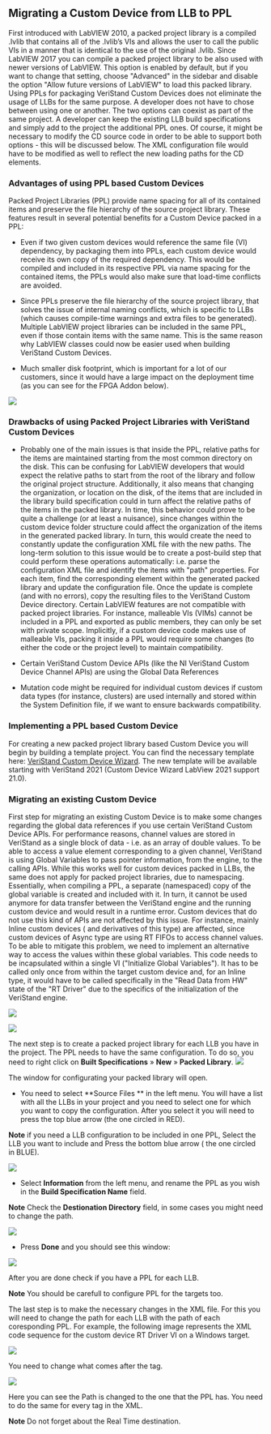 ## Migrating a Custom Device from LLB to PPL

First introduced with LabVIEW 2010, a packed project library is a compiled .lvlib that contains all of the .lvlib’s VIs and allows the user to call the public VIs in a manner that is identical to the use of the original .lvlib. Since 
LabVIEW 2017 you can compile a packed project library to be also used with newer versions of LabVIEW. This option is enabled by default, but if you want to change that setting, choose "Advanced" in the sidebar and disable the option "Allow future versions of LabVIEW" to load this packed library. 
Using PPLs for packaging VeriStand Custom Devices does not eliminate the usage of LLBs for the same purpose. A developer does not have to chose between using one or another. The two options can coexist as part of the same project. A developer can keep the existing LLB build specifications and simply add to the project the additional PPL ones. Of course, it might be necessary to modify the CD source code in order to be able to support both options - this will be discussed below. The XML configuration file would have to be modified as well to reflect the new loading paths for the CD elements. 

### Advantages of using PPL based Custom Devices

Packed Project Libraries (PPL) provide name spacing for all of its contained items and preserve the file hierarchy of the source project library. These features result in several potential benefits for a Custom Device packed in a PPL:
* Even if two given custom devices would reference the same file (VI) dependency, by packaging them into PPLs, each custom device would receive its own copy of the required dependency. This would be compiled and included in its respective PPL via name spacing for the contained items, the PPLs would also make sure that load-time conflicts are avoided.

* Since PPLs preserve the file hierarchy of the source project library, that solves the issue of internal naming conflicts, which is specific to LLBs (which causes compile-time warnings and extra files to be generated). Multiple LabVIEW project libraries can be included in the same PPL, even if those contain items with the same name. This is the same reason why LabVIEW classes could now be easier used when building VeriStand Custom Devices.

* Much smaller disk footprint, which is important for a lot of our customers, since it would have a large impact on the deployment time (as you can see for the FPGA Addon below). 

![](images/Disk_Footprint.jpg)
### Drawbacks of using Packed Project Libraries with VeriStand Custom Devices

* Probably one of the main issues is that inside the PPL, relative paths for the items are maintained starting from the most common directory on the disk. This can be confusing for LabVIEW developers that would expect the relative paths to start from the root of the library and follow the original project structure. Additionally, it also means that changing the organization, or location on the disk, of the items that are included in the library build specification could in turn affect the relative paths of the items in the packed library. In time, this behavior could prove to be quite a challenge (or at least a nuisance), since changes within the custom device folder structure could affect the organization of the items in the generated packed library. In turn, this would create the need to constantly update the configuration XML file with the new paths. The long-term solution to this issue would be to create a post-build step that could perform these operations automatically: i.e. parse the configuration XML file and identify the items with "path" properties. For each item, find the corresponding element within the generated packed library and update the configuration file. Once the update is complete (and with no errors), copy the resulting files to the VeriStand Custom Device directory. Certain LabVIEW features are not compatible with packed project libraries. For instance, malleable VIs (VIMs) cannot be included in a PPL and exported as public members, they can only be set with private scope. Implicitly, if a custom device code makes use of malleable VIs, packing it inside a PPL would require some changes (to either the code or the project level) to maintain compatibility.

* Certain VeriStand Custom Device APIs (like the NI VeriStand Custom Device Channel APIs) are using the Global Data References 

* Mutation code might be required for individual custom devices if custom data types (for instance, clusters) are used internally and stored within the System Definition file, if we want to ensure backwards compatibility. 
### Implementing a PPL based Custom Device

For creating a new packed project library based Custom Device you will begin by building a template project. You can find the necessary template here: [VeriStand Custom Device Wizard](https://github.com/ni/niveristand-custom-device-wizard/releases). The new template will be available starting with VeriStand 2021 (Custom Device Wizard LabView 2021 support 21.0). 
### Migrating an existing Custom Device

First step for migrating an existing Custom Device is to make some changes regarding the global data references if you use certain VeriStand Custom Device APIs.
For performance reasons, channel values are stored in VeriStand as a single block of data - i.e. as an array of double values. To be able to access a value element corresponding to a given channel, VeriStand is using Global Variables to pass pointer information, from the engine, to the calling APIs. While this works well for custom devices packed in LLBs, the same does not apply for packed project libraries, due to namespacing. Essentially, when compiling a PPL, a separate (namespaced) copy of the global variable is created and included with it. In turn, it cannot be used anymore for data transfer between the VeriStand engine and the running custom device and would result in a runtime error. Custom devices that do not use this kind of APIs are not affected by this issue. For instance, mainly Inline custom devices ( and derivatives of this type) are affected, since custom devices of Async type are using RT FIFOs to access channel values.
To be able to mitigate this problem, we need to implement an  alternative way to access the values within these global variables. 
This code needs to be incapsulated within a single VI ("Initialize Global Variables"). It has to be called only once from within the target custom device and, for an Inline type, it would have to be called specifically in the "Read Data from HW" state of the "RT Driver" due to the specifics of the initialization of the VeriStand engine.

![](images/GlobalVaribaleINIT.png)

![](images/GlobalReference2.png)

The next step is to create a packed project library for each LLB you have in the project. The PPL needs to have the same configuration. To do so, you need to right click on **Built Specifications** » **New** » **Packed Library**. 
![](images/BuildSpecification2.png)

The window for configurating your packed library will open. 
* You need to select **Source Files ** in the left menu. You will have a list with all the LLBs in your project and you need to select one for which you want to copy the configuration. After you select it you will need to press the top blue arrow (the one circled in RED).

**Note** if you need a LLB configuration to be included in one PPL, Select the LLB you want to include and Press the bottom blue arrow ( the one circled in BLUE).

![](images/ppl2.png)
* Select **Information** from the left menu, and rename the PPL as you wish in the **Build Specification Name** field.

**Note** Check the **Destionation Directory** field, in some cases you might need to change the path.

![](images/ppl1.png)

* Press **Done** and you should see this window: 

![](images/ppl_done.png)

After you are done check if you have a PPL for each LLB. 

**Note** You should be carefull to configure PPL for the targets too.

The last step is to make the necessary changes in the XML file. For this you will need to change the path for each LLB with the path of each coresponding PPL.
For example, the following image represents  the XML code sequence for the custom device RT Driver VI on a Windows target. 

![](images/XML1.png)

You need to change what comes after the **<Path>** tag.

![](images/XML2.png)

Here you can see the Path is changed to the one that the PPL has. You need to do the same for every **<Path>** tag in the XML.

**Note** Do not forget about the Real Time destination.

